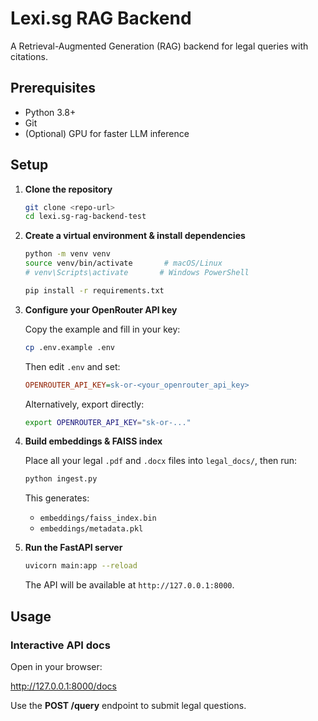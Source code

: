 # Lexi.sg RAG Backend

A Retrieval-Augmented Generation (RAG) backend for legal queries with citations.

## Prerequisites
- Python 3.8+  
- Git  
- (Optional) GPU for faster LLM inference

## Setup

1. **Clone the repository**
    ```bash
    git clone <repo-url>
    cd lexi.sg-rag-backend-test
    ```

2. **Create a virtual environment & install dependencies**
    ```bash
    python -m venv venv
    source venv/bin/activate       # macOS/Linux
    # venv\Scripts\activate       # Windows PowerShell

    pip install -r requirements.txt
    ```

3. **Configure your OpenRouter API key**

    Copy the example and fill in your key:
    ```bash
    cp .env.example .env
    ```
    Then edit `.env` and set:
    ```ini
    OPENROUTER_API_KEY=sk-or-<your_openrouter_api_key>
    ```
    Alternatively, export directly:
    ```bash
    export OPENROUTER_API_KEY="sk-or-..."
    ```

4. **Build embeddings & FAISS index**

    Place all your legal `.pdf` and `.docx` files into `legal_docs/`, then run:
    ```bash
    python ingest.py
    ```
    This generates:
    - `embeddings/faiss_index.bin`
    - `embeddings/metadata.pkl`

5. **Run the FastAPI server**
    ```bash
    uvicorn main:app --reload
    ```
    The API will be available at `http://127.0.0.1:8000`.

## Usage

### Interactive API docs
Open in your browser:

http://127.0.0.1:8000/docs

Use the **POST /query** endpoint to submit legal questions.

